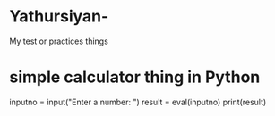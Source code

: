 # Yathursiyan-
My test or practices things
# simple calculator thing in Python 
inputno = input("Enter a number: ")
result = eval(inputno)
print(result)
